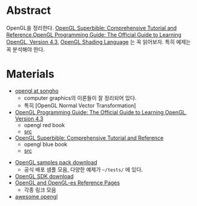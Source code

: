 # Abstract

OpenGL을 정리한다. [OpenGL Superbible: Comprehensive Tutorial and Reference](http://www.openglsuperbible.com),[OpenGL Programming Guide: The Official Guide to Learning OpenGL, Version 4.3](http://www.opengl-redbook.com/), [OpenGL Shading Language](https://www.amazon.com/OpenGL-Shading-Language-Randi-Rost/dp/0321637631/ref=sr_1_1?ie=UTF8&qid=1538565859&sr=8-1&keywords=opengl+shading+language) 는 꼭 읽어보자. 특히 예제는 꼭 분석해야 한다.

# Materials

- [opengl at songho](http://www.songho.ca/opengl/)
  - computer graphics의 이론들이 잘 정리되어 있다.
  - 특히 [OpenGL Normal Vector Transformation]
- [OpenGL Programming Guide: The Official Guide to Learning OpenGL, Version 4.3](http://www.opengl-redbook.com/)
  - opengl red book
  - [src](https://github.com/openglredbook/examples)
- [OpenGL Superbible: Comprehensive Tutorial and Reference](http://www.openglsuperbible.com)
  - opengl blue book
  - [src](https://github.com/openglsuperbible/sb7code)
* [OpenGL samples pack download](https://www.opengl.org/sdk/docs/tutorials/OGLSamples/)
  * 공식 배포 샘플 모음, 다양한 예제가 `~/tests/` 에 있다.
* [OpenGL SDK download](https://sourceforge.net/projects/glsdk/)
* [OpenGL and OpenGL-es Reference Pages](https://www.khronos.org/registry/OpenGL-Refpages/)
  * 각종 링크 모음
* [awesome opengl](https://github.com/eug/awesome-opengl)